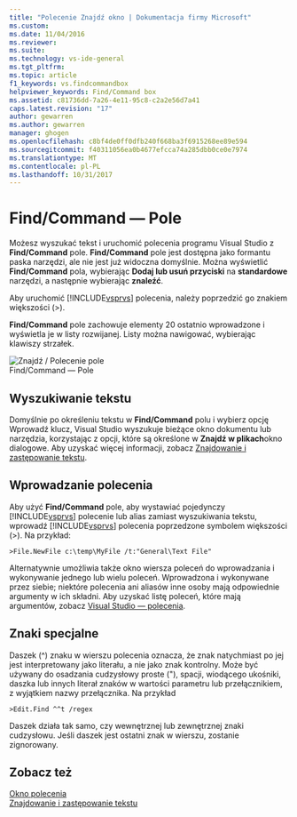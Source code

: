 ```yaml
---
title: "Polecenie Znajdź okno | Dokumentacja firmy Microsoft"
ms.custom: 
ms.date: 11/04/2016
ms.reviewer: 
ms.suite: 
ms.technology: vs-ide-general
ms.tgt_pltfrm: 
ms.topic: article
f1_keywords: vs.findcommandbox
helpviewer_keywords: Find/Command box
ms.assetid: c81736dd-7a26-4e11-95c8-c2a2e56d7a41
caps.latest.revision: "17"
author: gewarren
ms.author: gewarren
manager: ghogen
ms.openlocfilehash: c8bf4de0ff0dfb240f668ba3f6915268ee89e594
ms.sourcegitcommit: f40311056ea0b4677efcca74a285dbb0ce0e7974
ms.translationtype: MT
ms.contentlocale: pl-PL
ms.lasthandoff: 10/31/2017
---
```

# <a name="findcommand-box"></a>Find/Command — Pole
Możesz wyszukać tekst i uruchomić polecenia programu Visual Studio z **Find/Command** pole. **Find/Command** pole jest dostępna jako formantu paska narzędzi, ale nie jest już widoczna domyślnie. Można wyświetlić **Find/Command** pola, wybierając **Dodaj lub usuń przyciski** na **standardowe** narzędzi, a następnie wybierając **znaleźć**.  
  
 Aby uruchomić [!INCLUDE[vsprvs](../code-quality/includes/vsprvs_md.md)] polecenia, należy poprzedzić go znakiem większości (>).  
  
 **Find/Command** pole zachowuje elementy 20 ostatnio wprowadzone i wyświetla je w listy rozwijanej. Listy można nawigować, wybierając klawiszy strzałek.  
  
 ![Znajdź &#47; Polecenie pole](../ide/media/findcommandbox.png "FindCommandBox")  
Find/Command — Pole  
  
## <a name="searching-for-text"></a>Wyszukiwanie tekstu  
 Domyślnie po określeniu tekstu w **Find/Command** polu i wybierz opcję Wprowadź klucz, Visual Studio wyszukuje bieżące okno dokumentu lub narzędzia, korzystając z opcji, które są określone w **Znajdź w plikach**okno dialogowe. Aby uzyskać więcej informacji, zobacz [Znajdowanie i zastępowanie tekstu](../ide/finding-and-replacing-text.md).  
  
## <a name="entering-commands"></a>Wprowadzanie polecenia  
 Aby użyć **Find/Command** pole, aby wystawiać pojedynczy [!INCLUDE[vsprvs](../code-quality/includes/vsprvs_md.md)] polecenie lub alias zamiast wyszukiwania tekstu, wprowadź [!INCLUDE[vsprvs](../code-quality/includes/vsprvs_md.md)] polecenia poprzedzone symbolem większości (>). Na przykład:  
  
```  
>File.NewFile c:\temp\MyFile /t:"General\Text File"  
```  
  
 Alternatywnie umożliwia także okno wiersza poleceń do wprowadzania i wykonywanie jednego lub wielu poleceń. Wprowadzona i wykonywane przez siebie; niektóre polecenia ani aliasów inne osoby mają odpowiednie argumenty w ich składni. Aby uzyskać listę poleceń, które mają argumentów, zobacz [Visual Studio — polecenia](../ide/reference/visual-studio-commands.md).  
  
## <a name="escape-characters"></a>Znaki specjalne  
 Daszek (^) znaku w wierszu polecenia oznacza, że znak natychmiast po jej jest interpretowany jako literału, a nie jako znak kontrolny. Może być używany do osadzania cudzysłowy proste ("), spacji, wiodącego ukośniki, daszka lub innych literał znaków w wartości parametru lub przełącznikiem, z wyjątkiem nazwy przełącznika. Na przykład  
  
```  
>Edit.Find ^^t /regex  
```  
  
 Daszek działa tak samo, czy wewnętrznej lub zewnętrznej znaki cudzysłowu. Jeśli daszek jest ostatni znak w wierszu, zostanie zignorowany.  
  
## <a name="see-also"></a>Zobacz też  
 [Okno polecenia](../ide/reference/command-window.md)   
 [Znajdowanie i zastępowanie tekstu](../ide/finding-and-replacing-text.md)